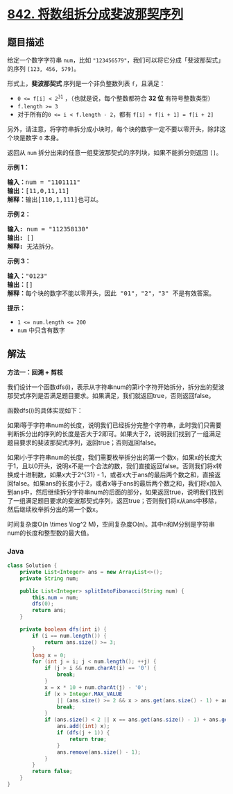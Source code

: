 # [842. 将数组拆分成斐波那契序列](https://leetcode.cn/problems/split-array-into-fibonacci-sequence)

## 题目描述

<p>给定一个数字字符串 <code>num</code>，比如 <code>"123456579"</code>，我们可以将它分成「斐波那契式」的序列 <code>[123, 456, 579]</code>。</p>

<p>形式上，<strong>斐波那契式&nbsp;</strong>序列是一个非负整数列表 <code>f</code>，且满足：</p>

<ul>
	<li><code>0 &lt;= f[i] &lt; 2<sup>31</sup></code>&nbsp;，（也就是说，每个整数都符合 <strong>32 位</strong>&nbsp;有符号整数类型）</li>
	<li><code>f.length &gt;= 3</code></li>
	<li>对于所有的<code>0 &lt;= i &lt; f.length - 2</code>，都有 <code>f[i] + f[i + 1] = f[i + 2]</code></li>
</ul>

<p>另外，请注意，将字符串拆分成小块时，每个块的数字一定不要以零开头，除非这个块是数字 <code>0</code> 本身。</p>

<p>返回从 <code>num</code> 拆分出来的任意一组斐波那契式的序列块，如果不能拆分则返回 <code>[]</code>。</p>

<p><strong>示例 1：</strong></p>

<pre>
<strong>输入：</strong>num = "1101111"
<strong>输出：</strong>[11,0,11,11]
<strong>解释：</strong>输出[110,1,111]也可以。</pre>

<p><strong>示例 2：</strong></p>

<pre>
<strong>输入: </strong>num = "112358130"
<strong>输出: </strong>[]
<strong>解释: </strong>无法拆分。
</pre>

<p><strong>示例 3：</strong></p>

<pre>
<strong>输入：</strong>"0123"
<strong>输出：</strong>[]
<strong>解释：</strong>每个块的数字不能以零开头，因此 "01"，"2"，"3" 不是有效答案。
</pre>

<p><strong>提示：</strong></p>

<ul>
	<li><code>1 &lt;= num.length &lt;= 200</code></li>
	<li><code>num</code>&nbsp;中只含有数字</li>
</ul>

## 解法

**方法一：回溯 + 剪枝**

我们设计一个函数dfs(i)，表示从字符串num的第i个字符开始拆分，拆分出的斐波那契式序列是否满足题目要求。如果满足，我们就返回true，否则返回false。

函数dfs(i)的具体实现如下：

如果i等于字符串num的长度，说明我们已经拆分完整个字符串，此时我们只需要判断拆分出的序列的长度是否大于2即可。如果大于2，说明我们找到了一组满足题目要求的斐波那契式序列，返回true；否则返回false。

如果i小于字符串num的长度，我们需要枚举拆分出的第一个数x，如果x的长度大于1，且以0开头，说明x不是一个合法的数，我们直接返回false。否则我们将x转换成十进制数，如果x大于2^{31} - 1，或者x大于ans的最后两个数之和，直接返回false。如果ans的长度小于2，或者x等于ans的最后两个数之和，我们将x加入到ans中，然后继续拆分字符串num的后面的部分，如果返回true，说明我们找到了一组满足题目要求的斐波那契式序列，返回true；否则我们将x从ans中移除，然后继续枚举拆分出的第一个数x。

时间复杂度O(n \times \log^2 M)，空间复杂度O(n)。其中n和M分别是字符串num的长度和整型数的最大值。

### **Java**

```java
class Solution {
    private List<Integer> ans = new ArrayList<>();
    private String num;

    public List<Integer> splitIntoFibonacci(String num) {
        this.num = num;
        dfs(0);
        return ans;
    }

    private boolean dfs(int i) {
        if (i == num.length()) {
            return ans.size() >= 3;
        }
        long x = 0;
        for (int j = i; j < num.length(); ++j) {
            if (j > i && num.charAt(i) == '0') {
                break;
            }
            x = x * 10 + num.charAt(j) - '0';
            if (x > Integer.MAX_VALUE
                || (ans.size() >= 2 && x > ans.get(ans.size() - 1) + ans.get(ans.size() - 2))) {
                break;
            }
            if (ans.size() < 2 || x == ans.get(ans.size() - 1) + ans.get(ans.size() - 2)) {
                ans.add((int) x);
                if (dfs(j + 1)) {
                    return true;
                }
                ans.remove(ans.size() - 1);
            }
        }
        return false;
    }
}
```
